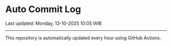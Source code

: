 # Auto Commit Log

Last updated: Monday, 13-10-2025 10:05 WIB

---

This repository is automatically updated every hour using GitHub Actions.
